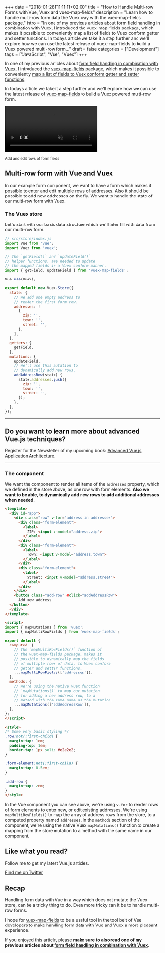 +++
date = "2018-01-28T11:11:11+02:00"
title = "How to Handle Multi-row Forms with Vue, Vuex and vuex-map-fields"
description = "Learn how to handle multi-row form data the Vuex way with the vuex-map-fields package."
intro = "In one of my previous articles about form field handling in combination with Vuex, I introduced the vuex-map-fields package, which makes it possible to conveniently map a list of fields to Vuex conform getter and setter functions. In todays article we take it a step further and we'll explore how we can use the latest release of vuex-map-fields to build a Vuex powered multi-row form..."
draft = false
categories = ["Development"]
tags = ["JavaScript", "Vue", "Vuex"]
+++

In one of my previous articles about [form field handling in combination with Vuex](https://markus.oberlehner.net/blog/form-fields-two-way-data-binding-and-vuex/), I introduced the [vuex-map-fields](https://github.com/maoberlehner/vuex-map-fields) package, which makes it possible to conveniently [map a list of fields to Vuex conform getter and setter functions](https://markus.oberlehner.net/blog/form-fields-two-way-data-binding-and-vuex/#using-vuex-map-fields-for-simple-vuex-form-handling).

In todays article we take it a step further and we'll explore how we can use the latest release of [vuex-map-fields](https://github.com/maoberlehner/vuex-map-fields) to build a Vuex powered multi-row form.

<div class="c-content__figure">
  <div class="c-content__broad">
    <video src="/videos/2018-01-28/vuex-map-fields-multi-row.mp4" autoplay loop muted></video>
  </div>
  <p class="c-content__caption">
    <small>Add and edit rows of form fields</small>
  </p>
</div>

## Multi-row form with Vue and Vuex
In our example form component, we want to have a form which makes it possible to enter and edit multiple rows of addresses. Also it should be possible to add new addresses on the fly. We want to handle the state of our multi-row form with Vuex.

### The Vuex store
Let's start with our basic data structure which we'll later fill with data from our multi-row form.

```js
// src/store/index.js
import Vue from 'vue';
import Vuex from 'vuex';

// The `getField()` and `updateField()`
// helper functions, are needed to update
// the mapped fields in a Vuex conform manner.
import { getField, updateField } from 'vuex-map-fields';

Vue.use(Vuex);

export default new Vuex.Store({
  state: {
    // We add one empty address to
    // render the first form row.
    addresses: [
      {
        zip: '',
        town: '',
        street: '',
      },
    ],
  },
  getters: {
    getField,
  },
  mutations: {
    updateField,
    // We'll use this mutation to
    // dynamically add new rows.
    addAddressRow(state) {
      state.addresses.push({
        zip: '',
        town: '',
        street: '',
      });
    },
  },
});
```

<div>
  <hr class="c-hr">
  <div class="c-service-info">
    <h2>Do you want to learn more about advanced Vue.js techniques?</h2>
    <p class="c-service-info__body">
      Register for the Newsletter of my upcoming book: <a class="c-anchor" href="https://oberlehner.us20.list-manage.com/subscribe?u=8476a98c5640f6c7b5530ea57&id=8b26bf120b" data-event-category="link" data-event-action="click: newsletter" data-event-label="Newsletter (article content)">Advanced Vue.js Application Architecture</a>.
    </p>
  </div>
  <hr class="c-hr">
</div>

### The component
We want the component to render all items of the `addresses` property, which we defined in the store above, as one row with form elements. **Also we want to be able, to dynamically add new rows to add additional addresses when needed**.

```html
<template>
  <div id="app">
    <div class="row" v-for="address in addresses">
      <div class="form-element">
        <label>
          ZIP: <input v-model="address.zip">
        </label>
      </div>
      <div class="form-element">
        <label>
          Town: <input v-model="address.town">
        </label>
      </div>
      <div class="form-element">
        <label>
          Street: <input v-model="address.street">
        </label>
      </div>
    </div>
    <button class="add-row" @click="addAddressRow">
      Add new address
  </button>
  </div>
</template>

<script>
import { mapMutations } from 'vuex';
import { mapMultiRowFields } from 'vuex-map-fields';

export default {
  computed: {
    // The `mapMultiRowFields()` function of
    // the vuex-map-fields package, makes it
    // possible to dynamically map the fields
    // of multiple rows of data, to Vuex conform
    // getter and setter functions.
    ...mapMultiRowFields(['addresses']),
  },
  methods: {
    // We're using the native Vuex function
    // `mapMutations()` to map our mutation
    // for adding a new address row, to a
    // method with the same name as the mutation.
    ...mapMutations(['addAddressRow']),
  },
};
</script>

<style>
/* Some very basic styling */
.row:not(:first-child) {
  margin-top: 1em;
  padding-top: 1em;
  border-top: 1px solid #e2e2e2;
}

.form-element:not(:first-child) {
  margin-top: 0.5em;
}

.add-row {
  margin-top: 2em;
}
</style>
```

In the Vue component you can see above, we're using `v-for` to render rows of form elements to enter new, or edit existing addresses. We're using `mapMultiRowFields()` to map the array of address rows from the store, to a computed property named `addresses`. In the `methods` section of the component, we're using the native Vuex `mapMutations()` function to create a mapping from the store mutation to a method with the same name in our component.

<div class="c-content__broad">
  <div class="c-twitter-teaser">
    <div class="c-twitter-teaser__content">
      <h2 class="c-twitter-teaser__headline">Like what you read?</h2>
      <p class="c-twitter-teaser__body">
        Follow me to get my latest Vue.js articles.
      </p>
      <a class="c-button c-button--outline c-twitter-teaser__button" rel="nofollow" href="https://twitter.com/maoberlehner" data-event-category="link" data-event-action="click: contact" data-event-label="Twitter (article content)">
        Find me on Twitter
      </a>
    </div>
  </div>
</div>

## Recap
Handling form data with Vue in a way which does not mutate the Vuex store, can be a tricky thing to do. Even more tricky can it be to handle multi-row forms.

I hope for [vuex-map-fields](https://github.com/maoberlehner/vuex-map-fields) to be a useful tool in the tool belt of Vue developers to make handling form data with Vue and Vuex a more pleasant experience.

If you enjoyed this article, please **make sure to also read one of my previous articles about [form field handling in combination with Vuex](https://markus.oberlehner.net/blog/form-fields-two-way-data-binding-and-vuex/)**.
